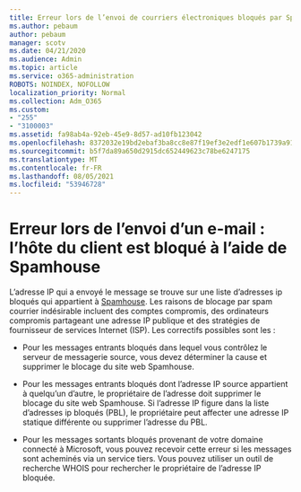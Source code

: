 ```yaml
---
title: Erreur lors de l’envoi de courriers électroniques bloqués par SpamHaus
ms.author: pebaum
author: pebaum
manager: scotv
ms.date: 04/21/2020
ms.audience: Admin
ms.topic: article
ms.service: o365-administration
ROBOTS: NOINDEX, NOFOLLOW
localization_priority: Normal
ms.collection: Adm_O365
ms.custom:
- "255"
- "3100003"
ms.assetid: fa98ab4a-92eb-45e9-8d57-ad10fb123042
ms.openlocfilehash: 8372032e19bd2ebaf3ba8cc8e87f19ef3e2edf1e607b1739a919f6dcc443cd97
ms.sourcegitcommit: b5f7da89a650d2915dc652449623c78be6247175
ms.translationtype: MT
ms.contentlocale: fr-FR
ms.lasthandoff: 08/05/2021
ms.locfileid: "53946728"
---
```

# <a name="error-sending-email-client-host-blocked-using-spamhaus"></a>Erreur lors de l’envoi d’un e-mail : l’hôte du client est bloqué à l’aide de Spamhouse

L’adresse IP qui a envoyé le message se trouve sur une liste d’adresses ip bloqués qui appartient à [Spamhouse](https://go.microsoft.com/fwlink/p/?linkid=123245). Les raisons de blocage par spam courrier indésirable incluent des comptes compromis, des ordinateurs compromis partageant une adresse IP publique et des stratégies de fournisseur de services Internet (ISP). Les correctifs possibles sont les :
  
- Pour les messages entrants bloqués dans lequel vous contrôlez le serveur de messagerie source, vous devez déterminer la cause et supprimer le blocage du site web Spamhouse.

- Pour les messages entrants bloqués dont l’adresse IP source appartient à quelqu’un d’autre, le propriétaire de l’adresse doit supprimer le blocage du site web Spamhouse. Si l’adresse IP figure dans la liste d’adresses ip bloqués (PBL), le propriétaire peut affecter une adresse IP statique différente ou supprimer l’adresse du PBL.

- Pour les messages sortants bloqués provenant de votre domaine connecté à Microsoft, vous pouvez recevoir cette erreur si les messages sont acheminés via un service tiers. Vous pouvez utiliser un outil de recherche WHOIS pour rechercher le propriétaire de l’adresse IP bloquée.
